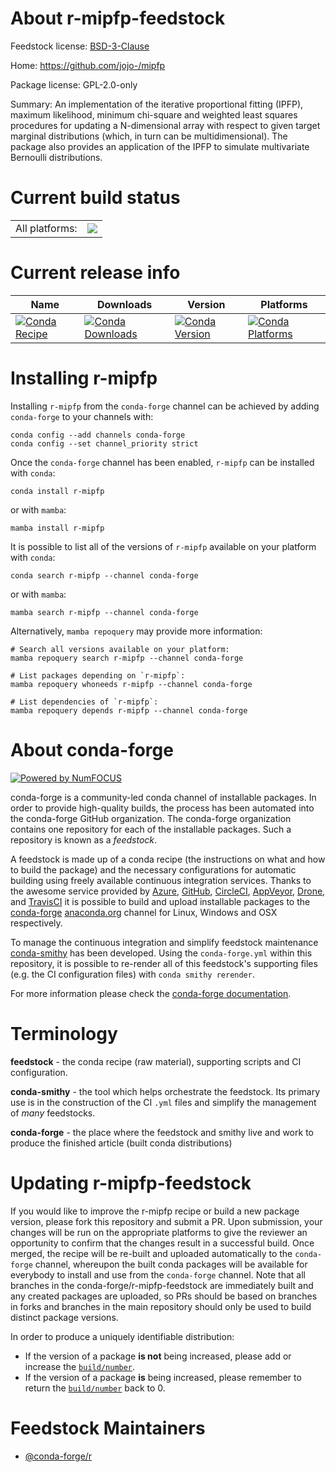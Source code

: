 About r-mipfp-feedstock
=======================

Feedstock license: [BSD-3-Clause](https://github.com/conda-forge/r-mipfp-feedstock/blob/main/LICENSE.txt)

Home: https://github.com/jojo-/mipfp

Package license: GPL-2.0-only

Summary: An implementation of the iterative proportional fitting (IPFP), maximum likelihood, minimum chi-square and weighted least squares procedures for updating a N-dimensional array with respect to given target marginal distributions (which, in turn can be multidimensional). The package also provides an application of the IPFP to simulate multivariate Bernoulli distributions.

Current build status
====================


<table><tr><td>All platforms:</td>
    <td>
      <a href="https://dev.azure.com/conda-forge/feedstock-builds/_build/latest?definitionId=14838&branchName=main">
        <img src="https://dev.azure.com/conda-forge/feedstock-builds/_apis/build/status/r-mipfp-feedstock?branchName=main">
      </a>
    </td>
  </tr>
</table>

Current release info
====================

| Name | Downloads | Version | Platforms |
| --- | --- | --- | --- |
| [![Conda Recipe](https://img.shields.io/badge/recipe-r--mipfp-green.svg)](https://anaconda.org/conda-forge/r-mipfp) | [![Conda Downloads](https://img.shields.io/conda/dn/conda-forge/r-mipfp.svg)](https://anaconda.org/conda-forge/r-mipfp) | [![Conda Version](https://img.shields.io/conda/vn/conda-forge/r-mipfp.svg)](https://anaconda.org/conda-forge/r-mipfp) | [![Conda Platforms](https://img.shields.io/conda/pn/conda-forge/r-mipfp.svg)](https://anaconda.org/conda-forge/r-mipfp) |

Installing r-mipfp
==================

Installing `r-mipfp` from the `conda-forge` channel can be achieved by adding `conda-forge` to your channels with:

```
conda config --add channels conda-forge
conda config --set channel_priority strict
```

Once the `conda-forge` channel has been enabled, `r-mipfp` can be installed with `conda`:

```
conda install r-mipfp
```

or with `mamba`:

```
mamba install r-mipfp
```

It is possible to list all of the versions of `r-mipfp` available on your platform with `conda`:

```
conda search r-mipfp --channel conda-forge
```

or with `mamba`:

```
mamba search r-mipfp --channel conda-forge
```

Alternatively, `mamba repoquery` may provide more information:

```
# Search all versions available on your platform:
mamba repoquery search r-mipfp --channel conda-forge

# List packages depending on `r-mipfp`:
mamba repoquery whoneeds r-mipfp --channel conda-forge

# List dependencies of `r-mipfp`:
mamba repoquery depends r-mipfp --channel conda-forge
```


About conda-forge
=================

[![Powered by
NumFOCUS](https://img.shields.io/badge/powered%20by-NumFOCUS-orange.svg?style=flat&colorA=E1523D&colorB=007D8A)](https://numfocus.org)

conda-forge is a community-led conda channel of installable packages.
In order to provide high-quality builds, the process has been automated into the
conda-forge GitHub organization. The conda-forge organization contains one repository
for each of the installable packages. Such a repository is known as a *feedstock*.

A feedstock is made up of a conda recipe (the instructions on what and how to build
the package) and the necessary configurations for automatic building using freely
available continuous integration services. Thanks to the awesome service provided by
[Azure](https://azure.microsoft.com/en-us/services/devops/), [GitHub](https://github.com/),
[CircleCI](https://circleci.com/), [AppVeyor](https://www.appveyor.com/),
[Drone](https://cloud.drone.io/welcome), and [TravisCI](https://travis-ci.com/)
it is possible to build and upload installable packages to the
[conda-forge](https://anaconda.org/conda-forge) [anaconda.org](https://anaconda.org/)
channel for Linux, Windows and OSX respectively.

To manage the continuous integration and simplify feedstock maintenance
[conda-smithy](https://github.com/conda-forge/conda-smithy) has been developed.
Using the ``conda-forge.yml`` within this repository, it is possible to re-render all of
this feedstock's supporting files (e.g. the CI configuration files) with ``conda smithy rerender``.

For more information please check the [conda-forge documentation](https://conda-forge.org/docs/).

Terminology
===========

**feedstock** - the conda recipe (raw material), supporting scripts and CI configuration.

**conda-smithy** - the tool which helps orchestrate the feedstock.
                   Its primary use is in the construction of the CI ``.yml`` files
                   and simplify the management of *many* feedstocks.

**conda-forge** - the place where the feedstock and smithy live and work to
                  produce the finished article (built conda distributions)


Updating r-mipfp-feedstock
==========================

If you would like to improve the r-mipfp recipe or build a new
package version, please fork this repository and submit a PR. Upon submission,
your changes will be run on the appropriate platforms to give the reviewer an
opportunity to confirm that the changes result in a successful build. Once
merged, the recipe will be re-built and uploaded automatically to the
`conda-forge` channel, whereupon the built conda packages will be available for
everybody to install and use from the `conda-forge` channel.
Note that all branches in the conda-forge/r-mipfp-feedstock are
immediately built and any created packages are uploaded, so PRs should be based
on branches in forks and branches in the main repository should only be used to
build distinct package versions.

In order to produce a uniquely identifiable distribution:
 * If the version of a package **is not** being increased, please add or increase
   the [``build/number``](https://docs.conda.io/projects/conda-build/en/latest/resources/define-metadata.html#build-number-and-string).
 * If the version of a package **is** being increased, please remember to return
   the [``build/number``](https://docs.conda.io/projects/conda-build/en/latest/resources/define-metadata.html#build-number-and-string)
   back to 0.

Feedstock Maintainers
=====================

* [@conda-forge/r](https://github.com/conda-forge/r/)

